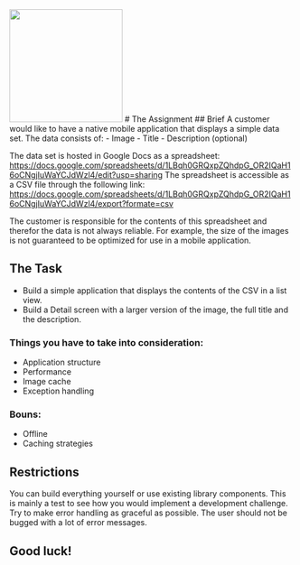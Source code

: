 <img src="http://starwalletlabs.com/images/logo-new.png" height="200" />
# The Assignment
## Brief 
A customer would like to have a native mobile application that displays a simple data set. The data consists of:
- Image
- Title
- Description (optional)
    
The data set is hosted in Google Docs as a spreadsheet: https://docs.google.com/spreadsheets/d/1LBqh0GRQxpZQhdpG_OR2IQaH16oCNgjIuWaYCJdWzl4/edit?usp=sharing
The spreadsheet is accessible as a CSV file through the following link: https://docs.google.com/spreadsheets/d/1LBqh0GRQxpZQhdpG_OR2IQaH16oCNgjIuWaYCJdWzl4/export?formate=csv

The customer is responsible for the contents of this spreadsheet and therefor the data is not always reliable. For example, the size of the images is not guaranteed to be optimized for use in a mobile application.

## The Task
- Build a simple application that displays the contents of the CSV in a list view.
- Build a Detail screen with a larger version of the image, the full title and the description. 

### Things you have to take into consideration: 
- Application structure
- Performance
- Image cache
- Exception handling

### Bouns: 
- Offline
- Caching strategies

## Restrictions 
You can build everything yourself or use existing library components. This is mainly a test to see how you would implement a development challenge. 
Try to make error handling as graceful as possible. The user should not be bugged with a lot of error messages. 

## Good luck!